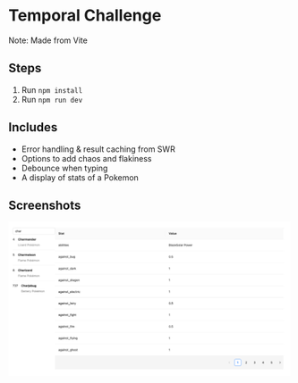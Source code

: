 # Temporal Challenge

Note: Made from Vite

## Steps

1. Run `npm install`
2. Run `npm run dev`

## Includes

- Error handling & result caching from SWR
- Options to add chaos and flakiness
- Debounce when typing
- A display of stats of a Pokemon

## Screenshots

![Working project](image.png)
